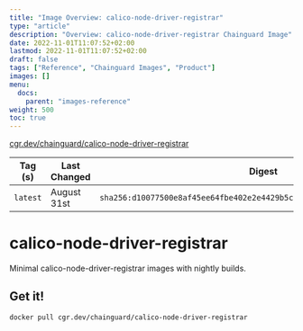 ```yaml
---
title: "Image Overview: calico-node-driver-registrar"
type: "article"
description: "Overview: calico-node-driver-registrar Chainguard Image"
date: 2022-11-01T11:07:52+02:00
lastmod: 2022-11-01T11:07:52+02:00
draft: false
tags: ["Reference", "Chainguard Images", "Product"]
images: []
menu:
  docs:
    parent: "images-reference"
weight: 500
toc: true
---
```


[cgr.dev/chainguard/calico-node-driver-registrar](https://github.com/chainguard-images/images/tree/main/images/calico-node-driver-registrar)

| Tag (s)   | Last Changed | Digest                                                                    |
|-----------|--------------|---------------------------------------------------------------------------|
|  `latest` | August 31st  | `sha256:d10077500e8af45ee64fbe402e2e4429b5c0d85c77292a328b0bc070afcc6498` |

# calico-node-driver-registrar

Minimal calico-node-driver-registrar images with nightly builds.

## Get it!

```shell
docker pull cgr.dev/chainguard/calico-node-driver-registrar
```

